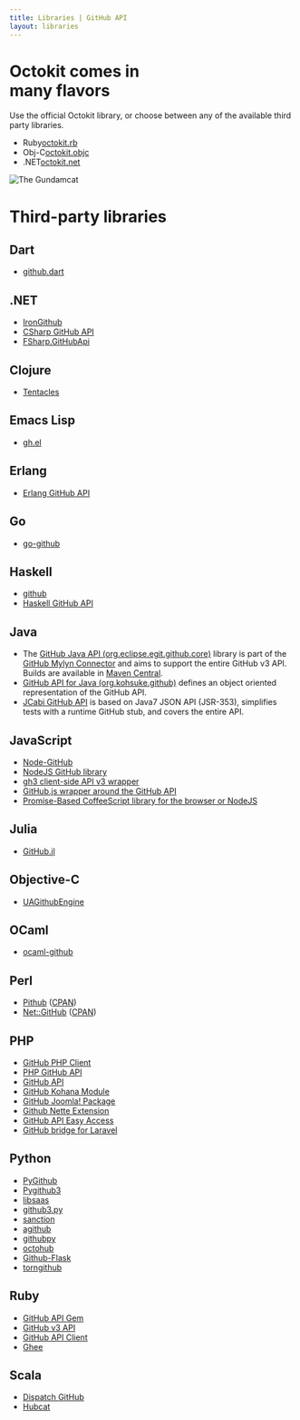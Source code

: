 ```yaml
---
title: Libraries | GitHub API
layout: libraries
---
```


<div class="feature">
  <h1>Octokit comes in<br />
many flavors</h1>
  <p class="intro">Use the official Octokit library, or choose between any of the available third party libraries.</p>
  <ul class="library-links">
    <li><span>Ruby</span><a href="https://github.com/octokit/octokit.rb">octokit.rb</a></li>
    <li><span>Obj-C</span><a href="https://github.com/octokit/octokit.objc">octokit.objc</a></li>
    <li><span>.NET</span><a href="https://github.com/octokit/octokit.net">octokit.net</a></li>
  </ul>
  <img src="/images/gundamcat.png" class="gundamcat" alt="The Gundamcat" />
</div>

# Third-party libraries

## Dart

* [github.dart][github.dart]

[github.dart]: https://github.com/DirectMyFile/github.dart

## .NET

* [IronGithub][irongithub]
* [CSharp GitHub API][csharp]
* [FSharp.GitHubApi][fsharp]

[irongithub]: https://github.com/in2bits/IronGitHub
[csharp]: https://github.com/sgrassie/csharp-github-api
[fsharp]: https://github.com/saxonmatt/FSharp.GitHubApi

## Clojure

* [Tentacles][tentacles]

[tentacles]: https://github.com/Raynes/tentacles

## Emacs Lisp

* [gh.el][gh.el]

[gh.el]: https://github.com/sigma/gh.el

## Erlang

* [Erlang GitHub API][erlang]

[erlang]: https://github.com/onlyshk/erlang-github-api

## Go

* [go-github][]

[go-github]: https://github.com/google/go-github

## Haskell

* [github][haskell-github]
* [Haskell GitHub API][haskell]

[haskell-github]: https://github.com/fpco/GitHub
[haskell]: https://github.com/dmnpignaud/haskell-github-api

## Java

* The [GitHub Java API (org.eclipse.egit.github.core)](https://github.com/eclipse/egit-github/tree/master/org.eclipse.egit.github.core) library
is part of the [GitHub Mylyn Connector](https://github.com/eclipse/egit-github) and aims to support the entire
GitHub v3 API.  Builds are available in [Maven Central](http://search.maven.org/#search%7Cga%7C1%7Ca%3A%22org.eclipse.egit.github.core%22).
* [GitHub API for Java (org.kohsuke.github)](http://github-api.kohsuke.org/) defines an object oriented representation of the GitHub API.
* [JCabi GitHub API](http://github.jcabi.com) is based on Java7 JSON API (JSR-353), simplifies tests with a runtime GitHub stub, and
covers the entire API.

## JavaScript

* [Node-GitHub][mikedeboer-node-github]
* [NodeJS GitHub library][octonode]
* [gh3 client-side API v3 wrapper][gh3]
* [GitHub.js wrapper around the GitHub API][github]
* [Promise-Based CoffeeScript library for the browser or NodeJS][github-client]

[mikedeboer-node-github]: https://github.com/mikedeboer/node-github
[octonode]: https://github.com/pksunkara/octonode
[gh3]: https://github.com/k33g/gh3
[github]: https://github.com/michael/github
[github-client]: https://github.com/philschatz/github-client

## Julia

* [GitHub.jl][github.jl]

[github.jl]: https://github.com/WestleyArgentum/GitHub.jl

## Objective-C

* [UAGithubEngine][uagithubengine]

[uagithubengine]: http://github.com/owainhunt/uagithubengine

## OCaml

* [ocaml-github][ocaml-github]

[ocaml-github]: https://github.com/avsm/ocaml-github

## Perl

* [Pithub][pithub-github] ([CPAN][pithub-cpan])
* [Net::GitHub][net-github-github] ([CPAN][net-github-cpan])

[net-github-github]: https://github.com/fayland/perl-net-github
[net-github-cpan]: http://search.cpan.org/dist/Net-GitHub/
[pithub-github]: https://github.com/plu/Pithub
[pithub-cpan]: http://metacpan.org/module/Pithub

## PHP

* [GitHub PHP Client][github-php-client]
* [PHP GitHub API][php-github-api]
* [GitHub API][github-api]
* [GitHub Kohana Module][kohana]
* [GitHub Joomla! Package][joomla]
* [Github Nette Extension][kdyby-github]
* [GitHub API Easy Access][milo-github-api]
* [GitHub bridge for Laravel][github-laravel]

[github-php-client]: https://github.com/tan-tan-kanarek/github-php-client
[php-github-api]: https://github.com/KnpLabs/php-github-api
[github-api]: https://github.com/yiiext/github-api
[kohana]: https://github.com/acoulton/github_v3_api
[joomla]: https://github.com/joomla-framework/github-api
[kdyby-github]: https://github.com/kdyby/github
[milo-github-api]: https://github.com/milo/github-api
[github-laravel]: https://github.com/GrahamCampbell/Laravel-GitHub

## Python

* [PyGithub][jacquev6_pygithub]
* [Pygithub3][pygithub3-api]
* [libsaas][libsaas]
* [github3.py][github3py]
* [sanction][sanction]
* [agithub][agithub]
* [githubpy][githubpy]
* [octohub][octohub]
* [Github-Flask][github-flask]
* [torngithub][torngithub]

[jacquev6_pygithub]: https://github.com/jacquev6/PyGithub
[pygithub3-api]: https://github.com/copitux/python-github3
[libsaas]: https://github.com/ducksboard/libsaas
[github3py]: https://github.com/sigmavirus24/github3.py
[sanction]: https://github.com/demianbrecht/sanction
[agithub]: https://github.com/jpaugh/agithub "Agnostic GitHub"
[githubpy]: https://github.com/michaelliao/githubpy
[octohub]: https://github.com/turnkeylinux/octohub
[github-flask]: http://github-flask.readthedocs.org
[torngithub]: https://github.com/jkeylu/torngithub

## Ruby

* [GitHub API Gem][ghapi]
* [GitHub v3 API][ruby1]
* [GitHub API Client][ruby2]
* [Ghee][ghee]

[ghapi]: https://github.com/peter-murach/github
[ruby1]: https://github.com/jwilger/github-v3-api
[ruby2]: https://github.com/okonski/github-api-client
[ghee]: https://github.com/rauhryan/ghee

## Scala

* [Dispatch GitHub][dispatchgithub]
* [Hubcat][hubcat]

[dispatchgithub]: https://github.com/andreazevedo/dispatch-github
[hubcat]: https://github.com/softprops/hubcat
